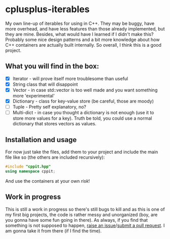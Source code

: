 # cplusplus-iterables

My own line-up of iterables for using in C++. They may be buggy, have more overhead, and have less features than those already implemented, but they are mine. Besides, what would have I learned if I didn't make this? Probably some nice design patterns and a bit more knowledge about how C++ containers are actually built internally. So overall, I think this is a good project.

## What you will find in the box:
- [x] Iterator - will prove itself more troublesome than useful
- [x] String class that will disappoint
- [x] Vector - in case std::vector is too well made and you want something more 'experimental'
- [x] Dictionary - class for key-value store (be careful, those are moody)
- [ ] Tuple - Pretty self explanatory, no?
- [ ] Multi-dict - in case you thought a dictionary is not enough (use it to store more values for a key). Truth be told, you could use a normal dictionary that stores vectors as values.

## Installation and usage

For now just take the files, add them to your project and include the main file like so (the others are included recursively):
```c++
#include "cppit.hpp"
using namespace cppit;
```
    
And use the containers at your own *risk*!

## Work in progress
This is still a work in progress so there's still bugs to kill and as this is one of my first big projects, the code is rather messy and unorganized (boy, are you gonna have some fun going in there). As always, if you find that something is not supposed to happen, [raise an issue](https://github.com/Flu/cplusplus/issues)/[submit a pull request](https://github.com/Flu/cplusplus/pulls). I am gonna take it from there (if I find the time).
